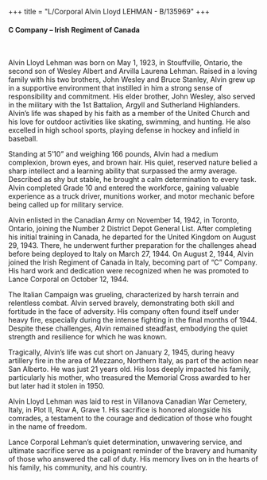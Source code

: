 +++
title = "L/Corporal Alvin Lloyd LEHMAN - B/135969"
+++

#### C Company – Irish Regiment of Canada
<br>


Alvin Lloyd Lehman was born on May 1, 1923, in Stouffville, Ontario, the second son of Wesley Albert and Arvilla Laurena Lehman. Raised in a loving family with his two brothers, John Wesley and Bruce Stanley, Alvin grew up in a supportive environment that instilled in him a strong sense of responsibility and commitment. His elder brother, John Wesley, also served in the military with the 1st Battalion, Argyll and Sutherland Highlanders. Alvin’s life was shaped by his faith as a member of the United Church and his love for outdoor activities like skating, swimming, and hunting. He also excelled in high school sports, playing defense in hockey and infield in baseball.

Standing at 5’10” and weighing 166 pounds, Alvin had a medium complexion, brown eyes, and brown hair. His quiet, reserved nature belied a sharp intellect and a learning ability that surpassed the army average. Described as shy but stable, he brought a calm determination to every task. 
Alvin completed Grade 10 and entered the workforce, gaining valuable experience as a truck driver, munitions worker, and motor mechanic before being called up for military service.

Alvin enlisted in the Canadian Army on November 14, 1942, in Toronto, Ontario, joining the Number 2 District Depot General List. After completing his initial training in Canada, he departed for the United Kingdom on August 29, 1943.
There, he underwent further preparation for the challenges ahead before being deployed to Italy on March 27, 1944. On August 2, 1944, Alvin joined the Irish Regiment of Canada in Italy, becoming part of “C” Company. 
His hard work and dedication were recognized when he was promoted to Lance Corporal on October 12, 1944.

The Italian Campaign was grueling, characterized by harsh terrain and relentless combat. Alvin served bravely, demonstrating both skill and fortitude in the face of adversity. His company often found itself under heavy fire, especially during the intense fighting in the final months of 1944. Despite these challenges, Alvin remained steadfast, embodying the quiet strength and resilience for which he was known.

Tragically, Alvin’s life was cut short on January 2, 1945, during heavy artillery fire in the area of Mezzano, Northern Italy, as part of the action near San Alberto. He was just 21 years old. 
His loss deeply impacted his family, particularly his mother, who treasured the Memorial Cross awarded to her but later had it stolen in 1950.

Alvin Lloyd Lehman was laid to rest in Villanova Canadian War Cemetery, Italy, in Plot II, Row A, Grave 1. His sacrifice is honored alongside his comrades, a testament to the courage and dedication of those who fought in the name of freedom.

Lance Corporal Lehman’s quiet determination, unwavering service, and ultimate sacrifice serve as a poignant reminder of the bravery and humanity of those who answered the call of duty. 
His memory lives on in the hearts of his family, his community, and his country.
